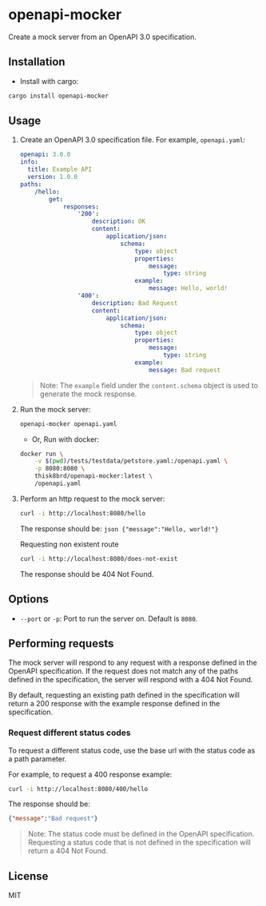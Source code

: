 # openapi-mocker

Create a mock server from an OpenAPI 3.0 specification.

## Installation

- Install with cargo:

```bash
cargo install openapi-mocker
```

## Usage

1. Create an OpenAPI 3.0 specification file. For example, `openapi.yaml`:

    ```yaml
    openapi: 3.0.0
    info:
      title: Example API
      version: 1.0.0
    paths:
        /hello:
            get:
                responses:
                    '200':
                        description: OK
                        content:
                            application/json:
                                schema:
                                    type: object
                                    properties:
                                        message:
                                            type: string
                                    example:
                                        message: Hello, world!
                    '400':
                        description: Bad Request
                        content:
                            application/json:
                                schema:
                                    type: object
                                    properties:
                                        message:
                                            type: string
                                    example:
                                        message: Bad request
    ```

    > Note: The `example` field under the `content.schema` object is used
    to generate the mock response.

2. Run the mock server:

    ```bash
    openapi-mocker openapi.yaml
    ```

    - Or, Run with docker:

    ```bash
    docker run \
        -v $(pwd)/tests/testdata/petstore.yaml:/openapi.yaml \
        -p 8080:8080 \
        thisk8brd/openapi-mocker:latest \
        /openapi.yaml
    ```

3. Perform an http request to the mock server:

    ```bash
    curl -i http://localhost:8080/hello
    ```

    The response should be:
        ```json
        {"message":"Hello, world!"}
        ```

    Requesting non existent route

    ```bash
    curl -i http://localhost:8080/does-not-exist
    ```

    The response should be 404 Not Found.

## Options

- `--port` or `-p`: Port to run the server on. Default is `8080`.

## Performing requests

The mock server will respond to any request with a response defined in the OpenAPI specification.
If the request does not match any of the paths defined in the specification, the server will respond with a 404 Not Found.

By default, requesting an existing path defined in the specification will return a 200 response
with the example response defined in the specification.

### Request different status codes

To request a different status code, use the base url with the status code as a path parameter.

For example, to request a 400 response example:

```bash
curl -i http://localhost:8080/400/hello
```

The response should be:

```json
{"message":"Bad request"}
```

> Note: The status code must be defined in the OpenAPI specification.
> Requesting a status code that is not defined in the specification will return a 404 Not Found.

## License

MIT
